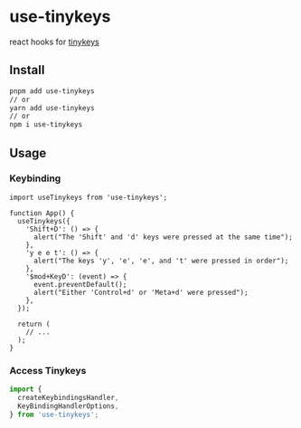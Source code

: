 # use-tinykeys

react hooks for [tinykeys](https://github.com/jamiebuilds/tinykeys)

## Install

```sh
pnpm add use-tinykeys
// or
yarn add use-tinykeys
// or
npm i use-tinykeys
```

## Usage

### Keybinding

```tsx
import useTinykeys from 'use-tinykeys';

function App() {
  useTinykeys({
    'Shift+D': () => {
      alert("The 'Shift' and 'd' keys were pressed at the same time");
    },
    'y e e t': () => {
      alert("The keys 'y', 'e', 'e', and 't' were pressed in order");
    },
    '$mod+KeyD': (event) => {
      event.preventDefault();
      alert("Either 'Control+d' or 'Meta+d' were pressed");
    },
  });

  return (
    // ...
  );
}
```

### Access Tinykeys

```ts
import {
  createKeybindingsHandler,
  KeyBindingHandlerOptions,
} from 'use-tinykeys';
```
